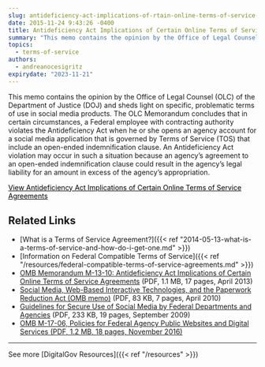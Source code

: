 ```yaml
---
slug: antideficiency-act-implications-of-rtain-online-terms-of-service-agreements
date: 2015-11-24 9:43:26 -0400
title: Antideficiency Act Implications of Certain Online Terms of Service Agreements
summary: "This memo contains the opinion by the Office of Legal Counsel (OLC) of the Department of Justice (DOJ) and sheds light on specific, problematic terms of use in social media products."
topics:
  - terms-of-service
authors:
  - andreanocesigritz
expirydate: "2023-11-21"
---
```


This memo contains the opinion by the Office of Legal Counsel (OLC) of the Department of Justice (DOJ) and sheds light on specific, problematic terms of use in social media products. The OLC Memorandum concludes that in certain circumstances, a Federal employee with contracting authority violates the Antideficiency Act when he or she opens an agency account for a social media application that is governed by Terms of Service (TOS) that include an open-ended indemnification clause. An Antideficiency Act violation may occur in such a situation because an agency&#8217;s agreement to an open-ended indemnification clause could result in the agency&#8217;s legal liability for an amount in excess of the agency&#8217;s appropriation.

<a class="button" style="color: #000000" href="http://obamawhitehouse.archives.gov/sites/default/files/omb/memoranda/2013/m-13-10.pdf">View Antideficiency Act Implications of Certain Online Terms of Service Agreements</a>

## Related Links

- [What is a Terms of Service Agreement?]({{< ref "2014-05-13-what-is-a-terms-of-service-and-how-do-i-get-one.md" >}})
- [Information on Federal Compatible Terms of Service]({{< ref "/resources/federal-compatible-terms-of-service-agreements.md" >}})
- [OMB Memorandum M-13-10: Antideficiency Act Implications of Certain Online Terms of Service Agreements](https://obamawhitehouse.archives.gov/sites/default/files/omb/memoranda/2013/m-13-10.pdf) (PDF, 1.1 MB, 17 pages, April 2013)
- [Social Media, Web-Based Interactive Technologies, and the Paperwork Reduction Act (OMB memo)](https://obamawhitehouse.archives.gov/sites/default/files/omb/assets/inforeg/SocialMediaGuidance_04072010.pdf) (PDF, 83 KB, 7 pages, April 2010)
- [Guidelines for Secure Use of Social Media by Federal Departments and Agencies](https://cio.gov/wp-content/uploads/downloads/2012/09/Guidelines_for_Secure_Use_Social_Media_v01-0.pdf) (PDF, 233 KB, 19 pages, September 2009)
- [OMB M-17-06, Policies for Federal Agency Public Websites and Digital Services (PDF, 1.2 MB, 18 pages, November 2016)](https://www.whitehouse.gov/wp-content/uploads/legacy_drupal_files/omb/memoranda/2017/m-17-06.pdf)

---

See more [DigitalGov Resources]({{< ref "/resources" >}})

